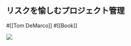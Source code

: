 ## リスクを愉しむプロジェクト管理

#[[Tom DeMarco]] #[[Book]]

![](https://m.media-amazon.com/images/I/51704T9SZKL._SY291_BO1,204,203,200_QL40_ML2_.jpg)